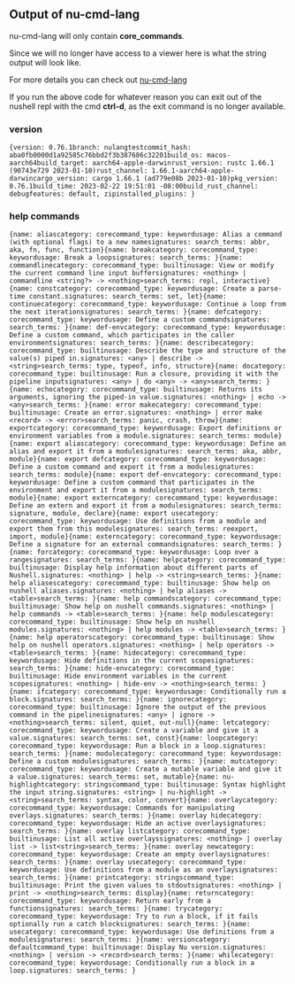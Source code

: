 
## Output of nu-cmd-lang

nu-cmd-lang will only contain **core_commands**. 

Since we will no
longer have access to a viewer here is what the string output will look like.

For more details you can check out
[nu-cmd-lang](https://github.com/stormasm/nushell/tree/nulangtest)

If you run the above code for whatever reason you can exit out of the nushell repl with the cmd **ctrl-d**, as the exit command is no longer available.

### version

`
{version: 0.76.1branch: nulangtestcommit_hash: aba0fb0000d1a92585c76bbd2f3b387686c32201build_os: macos-aarch64build_target: aarch64-apple-darwinrust_version: rustc 1.66.1 (90743e729 2023-01-10)rust_channel: 1.66.1-aarch64-apple-darwincargo_version: cargo 1.66.1 (ad779e08b 2023-01-10)pkg_version: 0.76.1build_time: 2023-02-22 19:51:01 -08:00build_rust_channel: debugfeatures: default, zipinstalled_plugins: }
`

### help commands

`
{name: aliascategory: corecommand_type: keywordusage: Alias a command (with optional flags) to a new namesignatures: search_terms: abbr, aka, fn, func, function}{name: breakcategory: corecommand_type: keywordusage: Break a loopsignatures: search_terms: }{name: commandlinecategory: corecommand_type: builtinusage: View or modify the current command line input buffersignatures: <nothing> | commandline <string?> -> <nothing>search_terms: repl, interactive}{name: constcategory: corecommand_type: keywordusage: Create a parse-time constant.signatures: search_terms: set, let}{name: continuecategory: corecommand_type: keywordusage: Continue a loop from the next iterationsignatures: search_terms: }{name: defcategory: corecommand_type: keywordusage: Define a custom commandsignatures: search_terms: }{name: def-envcategory: corecommand_type: keywordusage: Define a custom command, which participates in the caller environmentsignatures: search_terms: }{name: describecategory: corecommand_type: builtinusage: Describe the type and structure of the value(s) piped in.signatures: <any> | describe -> <string>search_terms: type, typeof, info, structure}{name: docategory: corecommand_type: builtinusage: Run a closure, providing it with the pipeline inputsignatures: <any> | do <any> -> <any>search_terms: }{name: echocategory: corecommand_type: builtinusage: Returns its arguments, ignoring the piped-in value.signatures: <nothing> | echo -> <any>search_terms: }{name: error makecategory: corecommand_type: builtinusage: Create an error.signatures: <nothing> | error make <record> -> <error>search_terms: panic, crash, throw}{name: exportcategory: corecommand_type: keywordusage: Export definitions or environment variables from a module.signatures: search_terms: module}{name: export aliascategory: corecommand_type: keywordusage: Define an alias and export it from a modulesignatures: search_terms: aka, abbr, module}{name: export defcategory: corecommand_type: keywordusage: Define a custom command and export it from a modulesignatures: search_terms: module}{name: export def-envcategory: corecommand_type: keywordusage: Define a custom command that participates in the environment and export it from a modulesignatures: search_terms: module}{name: export externcategory: corecommand_type: keywordusage: Define an extern and export it from a modulesignatures: search_terms: signature, module, declare}{name: export usecategory: corecommand_type: keywordusage: Use definitions from a module and export them from this modulesignatures: search_terms: reexport, import, module}{name: externcategory: corecommand_type: keywordusage: Define a signature for an external commandsignatures: search_terms: }{name: forcategory: corecommand_type: keywordusage: Loop over a rangesignatures: search_terms: }{name: helpcategory: corecommand_type: builtinusage: Display help information about different parts of Nushell.signatures: <nothing> | help -> <string>search_terms: }{name: help aliasescategory: corecommand_type: builtinusage: Show help on nushell aliases.signatures: <nothing> | help aliases -> <table>search_terms: }{name: help commandscategory: corecommand_type: builtinusage: Show help on nushell commands.signatures: <nothing> | help commands -> <table>search_terms: }{name: help modulescategory: corecommand_type: builtinusage: Show help on nushell modules.signatures: <nothing> | help modules -> <table>search_terms: }{name: help operatorscategory: corecommand_type: builtinusage: Show help on nushell operators.signatures: <nothing> | help operators -> <table>search_terms: }{name: hidecategory: corecommand_type: keywordusage: Hide definitions in the current scopesignatures: search_terms: }{name: hide-envcategory: corecommand_type: builtinusage: Hide environment variables in the current scopesignatures: <nothing> | hide-env -> <nothing>search_terms: }{name: ifcategory: corecommand_type: keywordusage: Conditionally run a block.signatures: search_terms: }{name: ignorecategory: corecommand_type: builtinusage: Ignore the output of the previous command in the pipelinesignatures: <any> | ignore -> <nothing>search_terms: silent, quiet, out-null}{name: letcategory: corecommand_type: keywordusage: Create a variable and give it a value.signatures: search_terms: set, const}{name: loopcategory: corecommand_type: keywordusage: Run a block in a loop.signatures: search_terms: }{name: modulecategory: corecommand_type: keywordusage: Define a custom modulesignatures: search_terms: }{name: mutcategory: corecommand_type: keywordusage: Create a mutable variable and give it a value.signatures: search_terms: set, mutable}{name: nu-highlightcategory: stringscommand_type: builtinusage: Syntax highlight the input string.signatures: <string> | nu-highlight -> <string>search_terms: syntax, color, convert}{name: overlaycategory: corecommand_type: keywordusage: Commands for manipulating overlays.signatures: search_terms: }{name: overlay hidecategory: corecommand_type: keywordusage: Hide an active overlaysignatures: search_terms: }{name: overlay listcategory: corecommand_type: builtinusage: List all active overlayssignatures: <nothing> | overlay list -> list<string>search_terms: }{name: overlay newcategory: corecommand_type: keywordusage: Create an empty overlaysignatures: search_terms: }{name: overlay usecategory: corecommand_type: keywordusage: Use definitions from a module as an overlaysignatures: search_terms: }{name: printcategory: stringscommand_type: builtinusage: Print the given values to stdoutsignatures: <nothing> | print -> <nothing>search_terms: display}{name: returncategory: corecommand_type: keywordusage: Return early from a functionsignatures: search_terms: }{name: trycategory: corecommand_type: keywordusage: Try to run a block, if it fails optionally run a catch blocksignatures: search_terms: }{name: usecategory: corecommand_type: keywordusage: Use definitions from a modulesignatures: search_terms: }{name: versioncategory: defaultcommand_type: builtinusage: Display Nu version.signatures: <nothing> | version -> <record>search_terms: }{name: whilecategory: corecommand_type: keywordusage: Conditionally run a block in a loop.signatures: search_terms: }
`